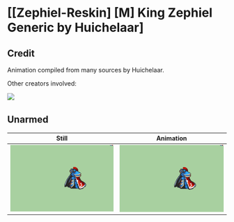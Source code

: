 # [\[Zephiel-Reskin\] \[M\] King Zephiel Generic by Huichelaar]

## Credit

Animation compiled from many sources by Huichelaar.

Other creators involved:

<img src="./Credits.png" />
	
## Unarmed

| Still | Animation |
| :---: | :-------: |
| ![Unarmed still](./Unarmed_000.png) | ![Unarmed animation](./Unarmed.gif) |
